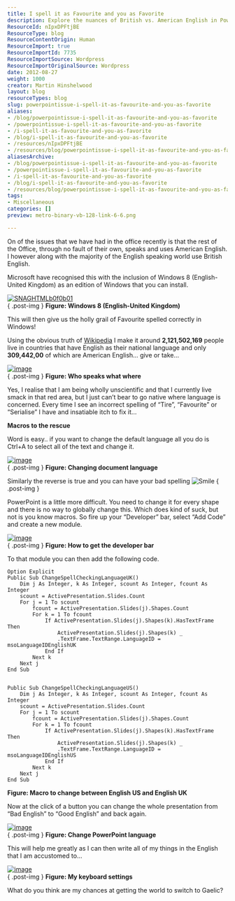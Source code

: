 ```yaml
---
title: I spell it as Favourite and you as Favorite
description: Explore the nuances of British vs. American English in PowerPoint. Learn how to use macros for seamless spell-checking adjustments. Embrace your language!
ResourceId: nIpxDPFtjBE
ResourceType: blog
ResourceContentOrigin: Human
ResourceImport: true
ResourceImportId: 7735
ResourceImportSource: Wordpress
ResourceImportOriginalSource: Wordpress
date: 2012-08-27
weight: 1000
creator: Martin Hinshelwood
layout: blog
resourceTypes: blog
slug: powerpointissue-i-spell-it-as-favourite-and-you-as-favorite
aliases:
- /blog/powerpointissue-i-spell-it-as-favourite-and-you-as-favorite
- /powerpointissue-i-spell-it-as-favourite-and-you-as-favorite
- /i-spell-it-as-favourite-and-you-as-favorite
- /blog/i-spell-it-as-favourite-and-you-as-favorite
- /resources/nIpxDPFtjBE
- /resources/blog/powerpointissue-i-spell-it-as-favourite-and-you-as-favorite
aliasesArchive:
- /blog/powerpointissue-i-spell-it-as-favourite-and-you-as-favorite
- /powerpointissue-i-spell-it-as-favourite-and-you-as-favorite
- /i-spell-it-as-favourite-and-you-as-favorite
- /blog/i-spell-it-as-favourite-and-you-as-favorite
- /resources/blog/powerpointissue-i-spell-it-as-favourite-and-you-as-favorite
tags:
- Miscellaneous
categories: []
preview: metro-binary-vb-128-link-6-6.png

---
```

On of the issues that we have had in the office recently is that the rest of the Office, through no fault of their own, speaks and uses American English. I however along with the majority of the English speaking world use British English.

Microsoft have recognised this with the inclusion of Windows 8 (English-United Kingdom) as an edition of Windows that you can install.

[![SNAGHTMLb0f0b01](images/SNAGHTMLb0f0b01_thumb-7-7.png "SNAGHTMLb0f0b01")](http://blog.hinshelwood.com/files/2012/08/SNAGHTMLb0f0b01.png)  
{ .post-img }
**Figure: Windows 8 (English-United Kingdom)**

This will then give us the holly grail of Favourite spelled correctly in Windows!

Using the obvious truth of [Wikipedia](http://en.wikipedia.org/wiki/List_of_countries_where_English_is_an_official_language) I make it around **2,121,502,169** people live in countries that have English as their national language and only **309,442,00** of which are American English… give or take…

[![image](images/image_thumb101-1-1.png "image")](http://blog.hinshelwood.com/files/2012/08/image102.png)  
{ .post-img }
**Figure: Who speaks what where**

Yes, I realise that I am being wholly unscientific and that I currently live smack in that red area, but I just can’t bear to go native where language is concerned. Every time I see an incorrect spelling of “Tire”, “Favourite” or “Serialise” I have and insatiable itch to fix it…

**Macros to the rescue**

Word is easy.. if you want to change the default language all you do is Ctrl+A to select all of the text and change it.

[![image](images/image_thumb102-2-2.png "image")](http://blog.hinshelwood.com/files/2012/08/image103.png)  
{ .post-img }
**Figure: Changing document language**

Similarly the reverse is true and you can have your bad spelling ![Smile](images/wlEmoticon-smile4-8-8.png)
{ .post-img }

PowerPoint is a little more difficult. You need to change it for every shape and there is no way to globally change this. Which does kind of suck, but not is you know macros. So fire up your “Developer” bar, select “Add Code” and create a new module.

[![image](images/image_thumb103-3-3.png "image")](http://blog.hinshelwood.com/files/2012/08/image104.png)  
{ .post-img }
**Figure: How to get the developer bar**

To that module you can then add the following code.

```
Option Explicit
Public Sub ChangeSpellCheckingLanguageUK()
    Dim j As Integer, k As Integer, scount As Integer, fcount As Integer
    scount = ActivePresentation.Slides.Count
    For j = 1 To scount
        fcount = ActivePresentation.Slides(j).Shapes.Count
        For k = 1 To fcount
            If ActivePresentation.Slides(j).Shapes(k).HasTextFrame Then
                ActivePresentation.Slides(j).Shapes(k) _
                .TextFrame.TextRange.LanguageID = msoLanguageIDEnglishUK
            End If
        Next k
    Next j
End Sub


Public Sub ChangeSpellCheckingLanguageUS()
    Dim j As Integer, k As Integer, scount As Integer, fcount As Integer
    scount = ActivePresentation.Slides.Count
    For j = 1 To scount
        fcount = ActivePresentation.Slides(j).Shapes.Count
        For k = 1 To fcount
            If ActivePresentation.Slides(j).Shapes(k).HasTextFrame Then
                ActivePresentation.Slides(j).Shapes(k) _
                .TextFrame.TextRange.LanguageID = msoLanguageIDEnglishUS
            End If
        Next k
    Next j
End Sub

```

**Figure: Macro to change between English US and English UK**

Now at the click of a button you can change the whole presentation from “Bad English” to “Good English” and back again.

[![image](images/image_thumb104-4-4.png "image")](http://blog.hinshelwood.com/files/2012/08/image105.png)  
{ .post-img }
**Figure: Change PowerPoint language**

This will help me greatly as I can then write all of my things in the English that I am accustomed to…

[![image](images/image_thumb105-5-5.png "image")](http://blog.hinshelwood.com/files/2012/08/image106.png)  
{ .post-img }
**Figure: My keyboard settings**

What do you think are my chances at getting the world to switch to Gaelic?
